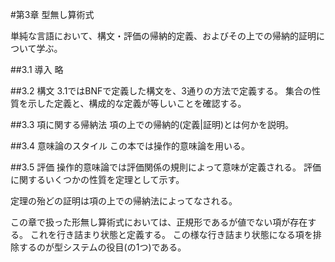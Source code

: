 #第3章 型無し算術式

単純な言語において、構文・評価の帰納的定義、およびその上での帰納的証明について学ぶ。

##3.1 導入
略

##3.2 構文
3.1ではBNFで定義した構文を、3通りの方法で定義する。
集合の性質を示した定義と、構成的な定義が等しいことを確認する。

##3.3 項に関する帰納法
項の上での帰納的(定義|証明)とは何かを説明。

##3.4 意味論のスタイル
この本では操作的意味論を用いる。

##3.5 評価
操作的意味論では評価関係の規則によって意味が定義される。
評価に関するいくつかの性質を定理として示す。

定理の殆どの証明は項の上での帰納法によってなされる。

この章で扱った形無し算術式においては、正規形であるが値でない項が存在する。
これを行き詰まり状態と定義する。
この様な行き詰まり状態になる項を排除するのが型システムの役目(の1つ)である。
